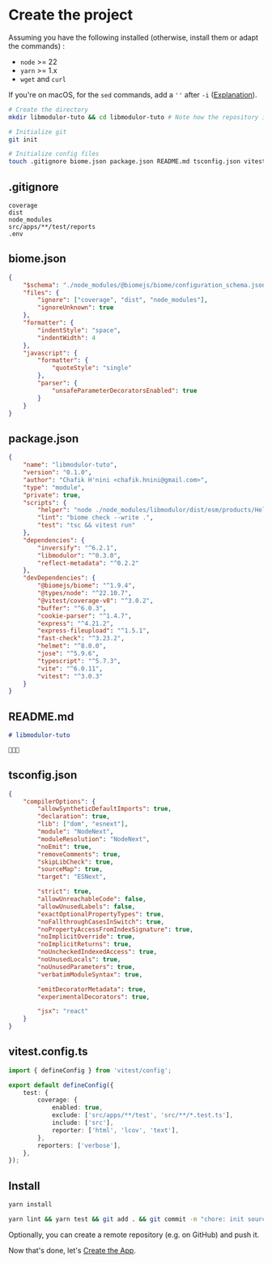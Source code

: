 # Create the project

Assuming you have the following installed (otherwise, install them or adapt the commands) :

- `node` >= 22
- `yarn` >= 1.x
- `wget` and `curl`

If you're on macOS, for the `sed` commands, add a `''` after `-i` ([Explanation](https://stackoverflow.com/a/4247319/1259118)).

```sh
# Create the directory
mkdir libmodulor-tuto && cd libmodulor-tuto # Note how the repository is generic to contain multiple apps and products

# Initialize git
git init

# Initialize config files
touch .gitignore biome.json package.json README.md tsconfig.json vitest.config.ts
```

## .gitignore

```.gitignore
coverage
dist
node_modules
src/apps/**/test/reports
.env
```

## biome.json

```json
{
    "$schema": "./node_modules/@biomejs/biome/configuration_schema.json",
    "files": {
        "ignore": ["coverage", "dist", "node_modules"],
        "ignoreUnknown": true
    },
    "formatter": {
        "indentStyle": "space",
        "indentWidth": 4
    },
    "javascript": {
        "formatter": {
            "quoteStyle": "single"
        },
        "parser": {
            "unsafeParameterDecoratorsEnabled": true
        }
    }
}
```

## package.json

```json
{
    "name": "libmodulor-tuto",
    "version": "0.1.0",
    "author": "Chafik H'nini <chafik.hnini@gmail.com>",
    "type": "module",
    "private": true,
    "scripts": {
        "helper": "node ./node_modules/libmodulor/dist/esm/products/Helper/index.js",
        "lint": "biome check --write .",
        "test": "tsc && vitest run"
    },
    "dependencies": {
        "inversify": "^6.2.1",
        "libmodulor": "^0.3.0",
        "reflect-metadata": "^0.2.2"
    },
    "devDependencies": {
        "@biomejs/biome": "^1.9.4",
        "@types/node": "^22.10.7",
        "@vitest/coverage-v8": "^3.0.2",
        "buffer": "^6.0.3",
        "cookie-parser": "^1.4.7",
        "express": "^4.21.2",
        "express-fileupload": "^1.5.1",
        "fast-check": "^3.23.2",
        "helmet": "^8.0.0",
        "jose": "^5.9.6",
        "typescript": "^5.7.3",
        "vite": "^6.0.11",
        "vitest": "^3.0.3"
    }
}
```

## README.md

```md
# libmodulor-tuto

🚀🚀🚀
```

## tsconfig.json

```json
{
    "compilerOptions": {
        "allowSyntheticDefaultImports": true,
        "declaration": true,
        "lib": ["dom", "esnext"],
        "module": "NodeNext",
        "moduleResolution": "NodeNext",
        "noEmit": true,
        "removeComments": true,
        "skipLibCheck": true,
        "sourceMap": true,
        "target": "ESNext",

        "strict": true,
        "allowUnreachableCode": false,
        "allowUnusedLabels": false,
        "exactOptionalPropertyTypes": true,
        "noFallthroughCasesInSwitch": true,
        "noPropertyAccessFromIndexSignature": true,
        "noImplicitOverride": true,
        "noImplicitReturns": true,
        "noUncheckedIndexedAccess": true,
        "noUnusedLocals": true,
        "noUnusedParameters": true,
        "verbatimModuleSyntax": true,

        "emitDecoratorMetadata": true,
        "experimentalDecorators": true,

        "jsx": "react"
    }
}
```

## vitest.config.ts

```typescript
import { defineConfig } from 'vitest/config';

export default defineConfig({
    test: {
        coverage: {
            enabled: true,
            exclude: ['src/apps/**/test', 'src/**/*.test.ts'],
            include: ['src'],
            reporter: ['html', 'lcov', 'text'],
        },
        reporters: ['verbose'],
    },
});
```

## Install

```sh
yarn install
```

```sh
yarn lint && yarn test && git add . && git commit -m "chore: init source code"
```

Optionally, you can create a remote repository (e.g. on GitHub) and push it.

Now that's done, let's [Create the App](./002_Create_the_App.md).
